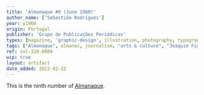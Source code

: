 ```yaml
---
title: 'Almanaque #9 (June 1960)'
author_name: ['Sebastião Rodrigues']
year: y1960
origin: Portugal
publisher: 'Grupo de Publicações Periódicas'
types: [magazine, 'graphic-design', illustration, photography, typography]
tags: ["Almanaque", almanac, journalism, "arts & culture", "Joaquim Figueiredo Magalhães"]
ref: sol-320-0004
wip: true
layout: artifact
date_added: 2022-02-22
---
```

<p>This is the ninth number of <a class="text-cat-link publisher" href="/tags/almanaque/">Almanaque</a>.</p>
